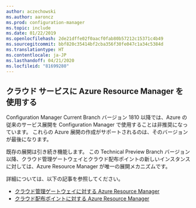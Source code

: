 ```yaml
---
author: aczechowski
ms.author: aaroncz
ms.prod: configuration-manager
ms.topic: include
ms.date: 01/22/2019
ms.openlocfilehash: 2de21dffe02f0aacf0fab80b57212c15371c4b49
ms.sourcegitcommit: bbf820c35414bf2cba356f30fe047c1a34c5384d
ms.translationtype: HT
ms.contentlocale: ja-JP
ms.lasthandoff: 04/21/2020
ms.locfileid: "81699280"
---
```

## <a name="use-azure-resource-manager-for-cloud-services"></a><a name="bkmk_arm"></a> クラウド サービスに Azure Resource Manager を使用する
<!--3605704-->

Configuration Manager Current Branch バージョン 1810 以降では、Azure の従来のサービス展開を Configuration Manager で使用することは非推奨になっています。 これらの Azure 展開の作成がサポートされるのは、そのバージョンが最後になります。 

既存の展開は引き続き機能します。 この Technical Preview Branch バージョン以降、クラウド管理ゲートウェイとクラウド配布ポイントの新しいインスタンスに対しては、Azure Resource Manager が唯一の展開メカニズムです。

詳細については、以下の記事を参照してください。

- [クラウド管理ゲートウェイに対する Azure Resource Manager](../../../../clients/manage/cmg/plan-cloud-management-gateway.md#azure-resource-manager)  
- [クラウド配布ポイントに対する Azure Resource Manager](../../../../plan-design/hierarchy/use-a-cloud-based-distribution-point.md#azure-resource-manager)

